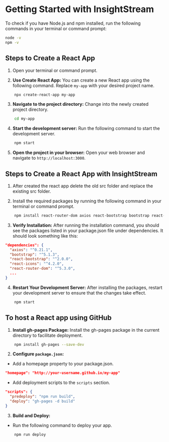 # Getting Started with InsightStream

To check if you have Node.js and npm installed, run the following commands in your terminal or command prompt:

```bash
node -v
npm -v
```

## Steps to Create a React App

1. Open your terminal or command prompt.

2. **Use Create React App:** You can create a new React app using the following command. Replace `my-app` with your desired project name.
```bash
    npx create-react-app my-app
```

3. **Navigate to the project directory:** Change into the newly created project directory.
```bash
    cd my-app
```

4. **Start the development server:** Run the following command to start the development server.
```bash
    npm start
```

5. **Open the project in your browser:** Open your web browser and navigate to `http://localhost:3000`.

## Steps to Create a React App with InsightStream

1. After created the react app delete the old src folder and replace the existing src folder.

2. Install the required packages by running the following command in your terminal or command prompt.
```bash
    npm install react-router-dom axios react-bootstrap bootstrap react-icons
```

3. **Verify Installation:** After running the installation command, you should see the packages listed in your package.json file under dependencies. It should look something like this:

```json
"dependencies": {
  "axios": "^0.21.1",
  "bootstrap": "^5.1.3",
  "react-bootstrap": "^2.0.0",
  "react-icons": "^4.2.0",
  "react-router-dom": "^5.3.0",
  ...
}
```

4. **Restart Your Development Server:** After installing the packages, restart your development server to ensure that the changes take effect.

```bash
    npm start
```

## To host a React app using GitHub

1. **Install gh-pages Package:**
    Install the gh-pages package in the current directory to facilitate deployment.
```bash
    npm install gh-pages --save-dev
```

2. **Configure `package.json`:**

+ Add a homepage property to your package.json.
```json
"homepage": "http://your-username.github.io/my-app"
```
+ Add deployment scripts to the `scripts` section.
```json
"scripts": {
  "predeploy": "npm run build",
  "deploy": "gh-pages -d build"
}
```

3. **Build and Deploy:**

+ Run the following command to deploy your app.
```bash
    npm run deploy
```
